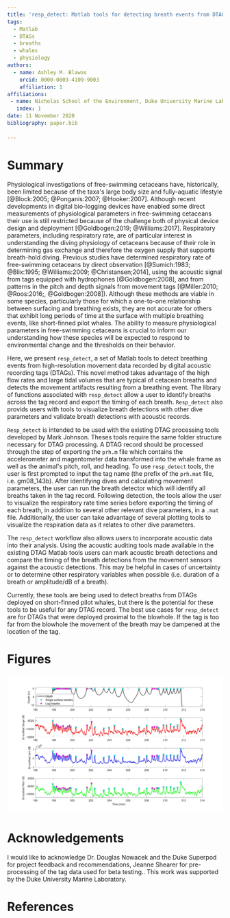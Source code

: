 ```yaml
---
title: 'resp_detect: Matlab tools for detecting breath events from DTAGs'
tags:
  - Matlab
  - DTAGs
  - breaths
  - whales
  - physiology
authors:
  - name: Ashley M. Blawas
    orcid: 0000-0003-4109-9003
    affiliation: 1
affiliations:
 - name: Nicholas School of the Environment, Duke University Marine Laboratory
   index: 1
date: 11 November 2020
bibliography: paper.bib

---
```


# Summary

Physiological investigations of free-swimming cetaceans have, historically, been limited because of the taxa's large body size and fully-aquatic lifestyle [@Block:2005; @Ponganis:2007; @Hooker:2007]. Although recent developments in digital bio-logging devices have enabled some direct measurements of physiological parameters in free-swimming cetaceans their use is still restricted because of the challenge both of physical device design and deployment [@Goldbogen:2019; @Williams:2017]. Respiratory parameters, including respiratory rate, are of particular interest in understanding the diving physiology of cetaceans because of their role in determining gas exchange and therefore the oxygen supply that supports breath-hold diving. Previous studies have determined respiratory rate of free-swimming cetaceans by direct observation [@Sumich:1983; @Blix:1995; @Williams:2009; @Christansen;2014], using the acoustic signal from tags equipped with hydrophones [@Goldbogen:2008], and from patterns in the pitch and depth signals from movement tags [@Miller:2010; @Roos:2016;, @Goldbogen:2008]). Although these methods are viable in some species, particularly those for which a one-to-one relationship between surfacing and breathing exists, they are not accurate for others that exhibit long periods of time at the surface with multiple breathing events, like short-finned pilot whales. The ability to measure physiological parameters in free-swimming cetaceans is crucial to inform our understanding how these species will be expected to respond to environmental change and the thresholds on their behavior. 


Here, we present ``resp_detect``, a set of Matlab tools to detect breathing events from high-resolution movement data recorded by digital acoustic recording tags (DTAGs). This novel method takes advantage of the high flow rates and large tidal volumes that are typical of cetacean breaths and detects the movement artifacts resulting from a breathing event. The library of functions associated with ``resp_detect`` allow a user to identify breaths across the tag record and export the timing of each breath. ``Resp_detect`` also provids users with tools to visualize breath detections with other dive parameters and validate breath detections with acoustic records. 

``Resp_detect`` is intended to be used with the existing DTAG processing tools developed by Mark Johnson. Theses tools require the same folder structure necessary for DTAG processing. A DTAG record should be processed through the step of exporting the ``prh.m`` file which contains the accelerometer and magentometer data transformed into the whale frame as well as the animal's pitch, roll, and heading. To use ``resp_detect`` tools, the user is first prompted to input the tag name (the prefix of the ``prh.mat`` file, i.e. gm08_143b). After identifying dives and calculating movement parameters, the user can run the breath detector which will identify all breaths taken in the tag record. Following detection, the tools allow the user to visualize the respiratory rate time series before exporting the timing of each breath, in addition to several other relevant dive parameters, in a `.mat` file. Additionally, the user can take advantage of several plotting tools to visualize the respiration data as it relates to other dive parameters. 

The ``resp_detect`` workflow also allows users to incorporate acoustic data into their analysis. Using the acoustic auditing tools made available in the existing DTAG Matlab tools users can mark acoustic breath detections and compare the timing of the breath detections from the movement sensors against the acoustic detections. This may be helpful in cases of uncertainty or to determine other respiratory variables when possible (i.e. duration of a breath or amplitude/dB of a breath). 

Currently, these tools are being used to detect breaths from DTAGs deployed on short-finned pilot whales, but there is the potential for these tools to be useful for any DTAG record. The best use cases for ``resp_detect`` are for DTAGs that were deployed proximal to the blowhole. If the tag is too far from the blowhole the movement of the breath may be dampened at the location of the tag.

# Figures

![An example of respdetect breath detections from a short-finned pilot whale DTAG2 record.](../images/gm08_143b_allbreaths_ex.jpg)


# Acknowledgements

I would like to acknowledge Dr. Douglas Nowacek and the Duke Superpod for project feedback and recommendations, Jeanne Shearer for pre-processing of the tag data used for beta testing.. This work was supported by the Duke University Marine Laboratory.

# References
